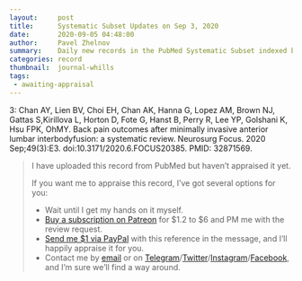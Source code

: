 ```yaml
---
layout:     post
title:      Systematic Subset Updates on Sep 3, 2020
date:       2020-09-05 04:48:00
author:     Pavel Zhelnov
summary:    Daily new records in the PubMed Systematic Subset indexed by Sep 3, 2020.
categories: record
thumbnail:  journal-whills
tags:
 - awaiting-appraisal
---
```


3: Chan AY, Lien BV, Choi EH, Chan AK, Hanna G, Lopez AM, Brown NJ, Gattas S,Kirillova L, Horton D, Fote G, Hanst B, Perry R, Lee YP, Golshani K, Hsu FPK, OhMY. Back pain outcomes after minimally invasive anterior lumbar interbodyfusion: a systematic review. Neurosurg Focus. 2020 Sep;49(3):E3. doi:10.3171/2020.6.FOCUS20385. PMID: 32871569.

> I have uploaded this record from PubMed but haven’t appraised it yet.
>
> If you want me to appraise this record, I’ve got several options for you:
> * Wait until I get my hands on it myself.
> * [Buy a subscription on Patreon](https://patreon.com/zheln) for $1.2 to $6 and PM me with the review request.
> * [Send me $1 via PayPal](https://paypal.me/pjelnov) with this reference in the message, and I’ll happily appraise it for you.
> * Contact me by [email](mailto:pavel@zheln.com) or on [Telegram](https://t.me/drzhelnov)/[Twitter](https://twitter.com/drzhelnov)/[Instagram](https://instagram.com/igzheln)/[Facebook](https://facebook.com/drzhelnov), and I’m sure we’ll find a way around.
